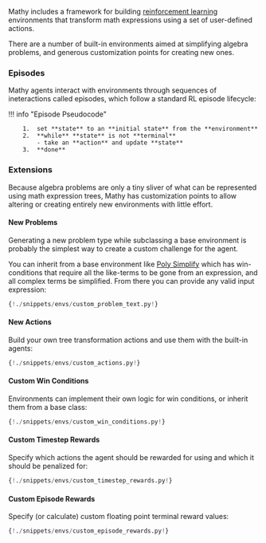 Mathy includes a framework for building [reinforcement learning](/ml/reinforcement_learning) environments that transform math expressions using a set of user-defined actions.

There are a number of built-in environments aimed at simplifying algebra problems, and generous customization points for creating new ones.

### Episodes

Mathy agents interact with environments through sequences of ineteractions called episodes, which follow a standard RL episode lifecycle:

!!! info "Episode Pseudocode"

        1.  set **state** to an **initial state** from the **environment**
        2.  **while** **state** is not **terminal**
            - take an **action** and update **state**
        3.  **done**

### Extensions

Because algebra problems are only a tiny sliver of what can be represented using math expression trees, Mathy has customization points to allow altering or creating entirely new environments with little effort.

#### New Problems

Generating a new problem type while subclassing a base environment is probably the simplest way to create a custom challenge for the agent.

You can inherit from a base environment like [Poly Simplify](/envs/poly_simplify) which has win-conditions that require all the like-terms to be gone from an expression, and all complex terms be simplified. From there you can provide any valid input expression:

```Python
{!./snippets/envs/custom_problem_text.py!}
```

#### New Actions

Build your own tree transformation actions and use them with the built-in agents:

```Python
{!./snippets/envs/custom_actions.py!}
```

#### Custom Win Conditions

Environments can implement their own logic for win conditions, or inherit them from a base class:

```Python
{!./snippets/envs/custom_win_conditions.py!}
```

#### Custom Timestep Rewards

Specify which actions the agent should be rewarded for using and which it should be penalized for:

```Python
{!./snippets/envs/custom_timestep_rewards.py!}
```

#### Custom Episode Rewards

Specify (or calculate) custom floating point terminal reward values:

```Python
{!./snippets/envs/custom_episode_rewards.py!}
```
